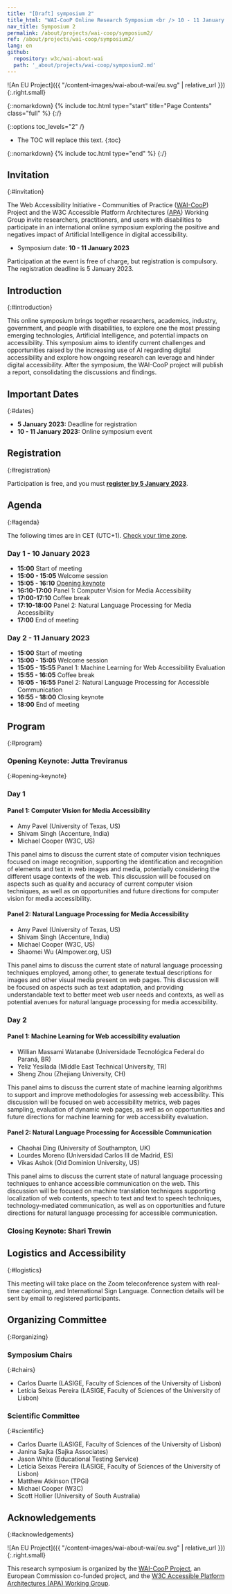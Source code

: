 ```yaml
---
title: "[Draft] symposium 2"
title_html: "WAI-CooP Online Research Symposium <br /> 10 - 11 January 2023"
nav_title: Symposium 2
permalink: /about/projects/wai-coop/symposium2/
ref: /about/projects/wai-coop/symposium2/
lang: en
github:
  repository: w3c/wai-about-wai
  path: '_about/projects/wai-coop/symposium2.md'
---
```


![An EU Project]({{ "/content-images/wai-about-wai/eu.svg" | relative_url }}){:.right.small}

{::nomarkdown}
{% include toc.html type="start" title="Page Contents" class="full" %}
{:/}

{::options toc_levels="2" /}

-   The TOC will replace this text.
{:toc}


{::nomarkdown}
{% include toc.html type="end" %}
{:/}

## Invitation
{:#invitation}

The Web Accessibility Initiative - Communities of Practice ([WAI-CooP](https://www.w3.org/WAI/about/projects/wai-coop/)) Project and the W3C Accessible Platform Architectures ([APA](https://www.w3.org/WAI/APA/)) Working Group invite researchers, practitioners, and users with disabilities to participate in an international online symposium exploring the positive and negatives impact of Artificial Intelligence in digital accessibility.

- Symposium date: **10 - 11 January 2023**


Participation at the event is free of charge, but registration is compulsory. The registration deadline is 5 January 2023.

## Introduction
{:#introduction}

This online symposium brings together researchers, academics, industry, government, and people with disabilities, to explore one the most pressing emerging technologies, Artificial Intelligence, and potential impacts on accessibility. This symposium aims to identify current challenges and opportunities raised by the increasing use of AI regarding digital accessibility and explore how ongoing research can leverage and hinder digital accessibility.
After the symposium, the WAI-CooP project will publish a report, consolidating the discussions and findings.


## Important Dates
{:#dates}

-	**5 January 2023:** Deadline for registration
-	**10 - 11 January 2023:** Online symposium event

## Registration
{:#registration}

Participation is free, and you must **[register by 5 January 2023]()**.



## Agenda
{:#agenda}

The following times are in CET (UTC+1). [Check your time zone](https://www.timeanddate.com/worldclock/fixedtime.html?msg=WAI-CooP+Online+Research+Symposium&iso=20230110T15&p1=195&ah=3).
### Day 1 - 10 January 2023
-   **15:00** Start of meeting
-   **15:00 - 15:05** Welcome session
-   **15:05 - 16:10** [Opening keynote](#opening-keynote) 
-   **16:10-17:00** Panel 1: Computer Vision for Media Accessibility
-   **17:00-17:10** Coffee break
-   **17:10-18:00** Panel 2: Natural Language Processing for Media Accessibility
-   **17:00** End of meeting

### Day 2 - 11 January 2023
-   **15:00** Start of meeting
-   **15:00 - 15:05** Welcome session
-   **15:05 - 15:55** Panel 1: Machine Learning for Web Accessibility Evaluation 
-   **15:55 - 16:05** Coffee break
-   **16:05 - 16:55** Panel 2: Natural Language Processing for Accessible Communication
-   **16:55 - 18:00** Closing keynote
-   **18:00** End of meeting

## Program
{:#program}
### Opening Keynote: Jutta Treviranus
{:#opening-keynote}

### Day 1
#### Panel 1: Computer Vision for Media Accessibility

- Amy Pavel (University of Texas, US)
- Shivam Singh (Accenture, India)
- Michael Cooper (W3C, US)

This panel aims to discuss the current state of computer vision techniques focused on image recognition, supporting the identification and recognition of elements and text in web images and media, potentially considering the different usage contexts of the web. This discussion will be focused on aspects such as quality and accuracy of current computer vision techniques, as well as on opportunities and future directions for computer vision for media accessibility.

#### Panel 2: Natural Language Processing for Media Accessibility
- Amy Pavel (University of Texas, US)
- Shivam Singh (Accenture, India)
- Michael Cooper (W3C, US)
- Shaomei Wu (AImpower.org, US)

This panel aims to discuss the current state of natural language processing techniques employed, among other, to generate textual descriptions for images and other visual media present on web pages. This discussion will be focused on aspects such as text adaptation, and providing understandable text to better meet web user needs and contexts, as well as potential avenues for natural language processing for media accessibility.

### Day 2
#### Panel 1: Machine Learning for Web accessibility evaluation
- Willian Massami Watanabe (Universidade Tecnológica Federal do Paraná, BR)
- Yeliz Yesilada (Middle East Technical University, TR)
- Sheng Zhou (Zhejiang University, CH)

This panel aims to discuss the current state of machine learning algorithms to support and improve methodologies for assessing web accessibility. This discussion will be focused on web accessibility metrics, web pages sampling, evaluation of dynamic web pages, as well as on opportunities and future directions for machine learning for web accessibility evaluation.

#### Panel 2: Natural Language Processing for Accessible Communication
- Chaohai Ding (University of Southampton, UK)
- Lourdes Moreno (Universidad Carlos III de Madrid, ES)
- Vikas Ashok (Old Dominion University, US)

This panel aims to discuss the current state of natural language processing techniques to enhance accessible communication on the web. This discussion will be focused on machine translation techniques supporting localization of web contents, speech to text and text to speech techniques, technology-mediated communication, as well as on opportunities and future directions for natural language processing for accessible communication.


### Closing Keynote: Shari Trewin


## Logistics and Accessibility
{:#logistics}

This meeting will take place on the Zoom teleconference system with real-time captioning, and International Sign Language. Connection details will be sent by email to registered participants.



## Organizing Committee 
{:#organizing}

### Symposium Chairs
{:#chairs}

- Carlos Duarte (LASIGE, Faculty of Sciences of the University of Lisbon)
- Letícia Seixas Pereira (LASIGE, Faculty of Sciences of the University of Lisbon)

### Scientific Committee
{:#scientific}

- Carlos Duarte (LASIGE, Faculty of Sciences of the University of Lisbon)
- Janina Sajka (Sajka Associates)
- Jason White (Educational Testing Service)
- Letícia Seixas Pereira (LASIGE, Faculty of Sciences of the University of Lisbon)
- Matthew Atkinson (TPGi)
- Michael Cooper (W3C)
- Scott Hollier (University of South Australia)


## Acknowledgements
{:#acknowledgements}


![An EU Project]({{ "/content-images/wai-about-wai/eu.svg" | relative_url }}){:.right.small}

This research symposium is organized by the [WAI-CooP Project](https://www.w3.org/WAI/about/projects/wai-coop/), an European Commission co-funded project, and the [W3C Accessible Platform Architectures (APA) Working Group](https://www.w3.org/WAI/APA/).
